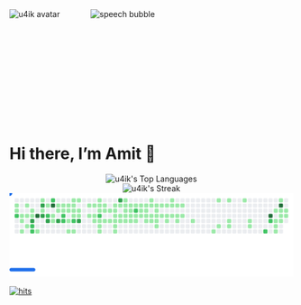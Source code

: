 <div style="display:flex;">


<img src="https://i.ibb.co/4ZfWvn4j/amit.gif" alt="u4ik avatar" width="160" />

<img src="https://i.ibb.co/9mgfRwH0/pixel-speech-bubble-1.gif" alt="speech bubble" width="360" height="200" />

</div>

# Hi there, I’m Amit 👋


<div align="" style="display: flex; flex-direction: column; align-items: center; height:30">

<!-- GitHub Stats Images -->
<img src="https://github-readme-stats.vercel.app/api/top-langs/?username=u4ik&theme=vue-dark&show_icons=true&hide_border=true&layout=compact" alt="u4ik's Top Languages">
<img src="https://github-readme-streak-stats.herokuapp.com/?user=u4ik&theme=vue-dark&hide_border=true" alt="u4ik's Streak">

<!-- <img src="http://hits.dwyl.com/abhisheknaiidu/awesome-github-profile-readme.svg" alt="Hits Badge"> -->

</div>
<!--   <h4>Connect</h4> -->
<!-- <a style="text-decoration:none" href="https://www.linkedin.com/in/amitsmangat/" target="_blank"> -->
<!-- <img src="https://img.shields.io/badge/-Amit%20Mangat-blue?style=plastic&logo=Linkedin&logoColor=black&link=https://www.linkedin.com/in/amitsmangat/" alt="Join Community Badge"/> -->
<!-- </a> -->

<!--  <img src='https://img.shields.io/github/followers/u4ik?label=Follow&style=social'> -->
<!-- <img src="https://img.shields.io/static/v1?label=&labelColor=505050&message=arbeitnow&color=%230076D6&style=flat&logo=google-chrome&logoColor=%230076D6" alt="website"/></a> -->
<!-- <img src="https://img.shields.io/static/v1?label=%F0%9F%8C%9F&message=If%20Useful&style=style=flat&color=BC4E99" alt="Star Badge"/> -->
<!-- <a href="https://discord.gg/XTW52Kt"><img src="https://img.shields.io/discord/733027681184251937.svg?style=flat&label=Join%20Community&color=7289DA" alt="Join Community Badge"/></a> -->
<!-- <a href="https://twitter.com/abhisheknaiidu" ><img src="https://img.shields.io/twitter/follow/abhisheknaiidu.svg?style=social" /> </a> -->

<picture>
  <source
    media="(prefers-color-scheme: dark)"
    srcset="images/breakout-dark.svg"
  />
  <source
    media="(prefers-color-scheme: light)"
    srcset="images/breakout-light.svg"
  />
  <img alt="Breakout Game" src="images/breakout-light.svg" />
</picture>

[![hits](https://hits.deltapapa.io/github/u4ik/u4ik.svg)](https://hits.deltapapa.io)
